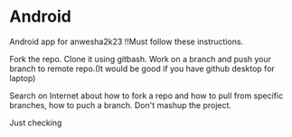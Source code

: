 # Android
Android app for anwesha2k23
!!Must follow these instructions.

Fork the repo. Clone it using gitbash. Work on a branch and push your branch to remote repo.(It would be good if you have github desktop for laptop)

Search on Internet about how to fork a repo and how to pull from specific branches, how to puch a branch.
Don't mashup the project.

Just checking


